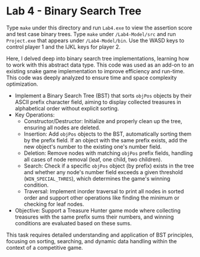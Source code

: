 # Lab 4 - Binary Search Tree

Type `make` under this directory and run `Lab4.exe` to view the assertion score and test case binary trees.
Type `make` under `/Lab4-Model/src` and run `Project.exe` that appears under `/Lab4-Model/bin`. Use the WASD keys to control player 1 and the IJKL keys for player 2.

Here, I delved deep into binary search tree implementations, learning how to work with this abstract data type. This code was used as an add-on to an existing snake game implementation to improve efficiency and run-time. This code was deeply analyzed to ensure time and space complexity optimization.

- Implement a Binary Search Tree (BST) that sorts `objPos` objects by their ASCII prefix character field, aiming to display collected treasures in alphabetical order without explicit sorting.
- Key Operations:
  - Constructor/Destructor: Initialize and properly clean up the tree, ensuring all nodes are deleted.
  - Insertion: Add `objPos` objects to the BST, automatically sorting them by the prefix field. If an object with the same prefix exists, add the new object's number to the existing one's number field.
  - Deletion: Remove nodes with matching `objPos` prefix fields, handling all cases of node removal (leaf, one child, two children).
  - Search: Check if a specific `objPos` object (by prefix) exists in the tree and whether any node's number field exceeds a given threshold (`WIN_SPECIAL_THRES`), which determines the game's winning condition.
  - Traversal: Implement inorder traversal to print all nodes in sorted order and support other operations like finding the minimum or checking for leaf nodes.
- Objective: Support a Treasure Hunter game mode where collecting treasures with the same prefix sums their numbers, and winning conditions are evaluated based on these sums. 

This task requires detailed understanding and application of BST principles, focusing on sorting, searching, and dynamic data handling within the context of a competitive game.
